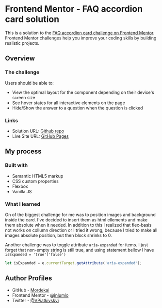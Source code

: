 # Frontend Mentor - FAQ accordion card solution

This is a solution to the
[FAQ accordion card challenge on Frontend Mentor](https://www.frontendmentor.io/challenges/faq-accordion-card-XlyjD0Oam).
Frontend Mentor challenges help you improve your coding skills by building
realistic projects.

## Overview

### The challenge

Users should be able to:

- View the optimal layout for the component depending on their device's screen
  size
- See hover states for all interactive elements on the page
- Hide/Show the answer to a question when the question is clicked

### Links

- Solution URL: [Github repo](https://github.com/inlumio/faq-accordion)
- Live Site URL: [GitHub Pages](https://inlumio.github.io/faq-accordion/)

## My process

### Built with

- Semantic HTML5 markup
- CSS custom properties
- Flexbox
- Vanilla JS

### What I learned

On of the biggest challenge for me was to position images and background inside
the card. I've decided to insert them as html ellements and make them absolute
when it needed. In addition to this I realized that flex-basis not works on
collumn direction or I tried it wrong, because I tried to make all images
absolute position, but then block shrinks to 0.

Another challenge was to toggle attribute `aria-expanded` for items. I just
forget that non-empty string is still true, and using statement bellow I have
`isExpanded = 'true'('false')`

```js
let isExpanded = e.currentTarget.getAttribute('aria-expanded');
```

## Author Profiles

- GitHub - [Mordekai](https://github.com/inlumio)
- Frontend Mentor - [@inlumio](https://www.frontendmentor.io/profile/inlumio)
- Twitter - [@VPiatkivskyi](https://twitter.com/VPiatkivskyi)
